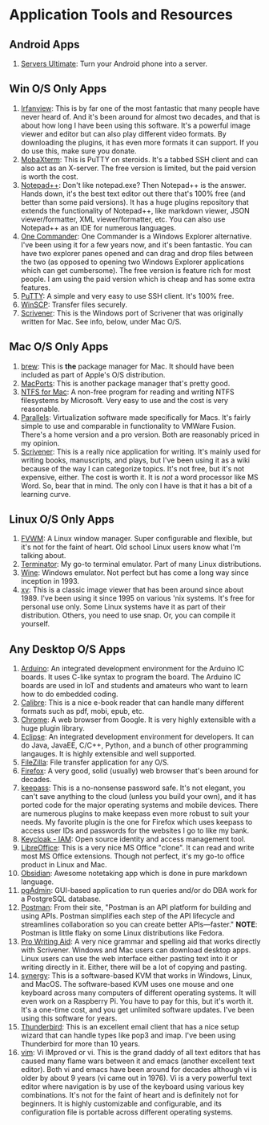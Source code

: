 # Application Tools and Resources

## Android Apps
1. [Servers Ultimate](https://play.google.com/store/apps/details?id=com.icecoldapps.serversultimate): Turn your Android phone into a server. 

## Win O/S Only Apps
1. [Irfanview](https://www.irfanview.com/): This is by far one of the most fantastic that many people have never heard of. And it's been around for almost two decades, and that is about how long I have been using this software. It's a powerful image viewer and editor but can also play different video formats. By downloading the plugins, it has even more formats it can support. If you do use this, make sure you donate.
1. [MobaXterm](https://mobaxterm.mobatek.net/): This is PuTTY on steroids. It's a tabbed SSH client and can also act as an X-server. The free version is limited, but the paid version is worth the cost.
1. [Notepad++](https://notepad-plus-plus.org/): Don't like notepad.exe? Then Notepad++ is the answer. Hands down, it's the best text editor out there that's 100% free (and better than some paid versions). It has a huge plugins repository that extends the functionality of Notepad++, like markdown viewer, JSON viewer/formatter, XML viewer/formatter, etc. You can also use Notepad++ as an IDE for numerous languages.
1. [One Commander](https://onecommander.com/): One Commander is a Windows Explorer alternative. I've been using it for a few years now, and it's been fantastic. You can have two explorer panes opened and can drag and drop files between the two (as opposed to opening two Windows Explorer applications which can get cumbersome). The free version is feature rich for most people. I am using the paid version which is cheap and has some extra features.
1. [PuTTY](https://www.chiark.greenend.org.uk/~sgtatham/putty/latest.html): A simple and very easy to use SSH client. It's 100% free.
1. [WinSCP](https://winscp.net/eng/index.php): Transfer files securely.
1. [Scrivener](https://www.literatureandlatte.com/scrivener/overview): This is the Windows port of Scrivener that was originally written for Mac. See info, below, under Mac O/S.

## Mac O/S Only Apps
1. [brew](https://brew.sh/): This is **the** package manager for Mac. It should have been included as part of Apple's O/S distribution.
1. [MacPorts](https://www.macports.org/): This is another package manager that's pretty good.
1. [NTFS for Mac](https://www.paragon-software.com/us/home/ntfs-mac/): A non-free program for reading and writing NTFS filesystems by Microsoft. Very easy to use and the cost is very reasonable.
1. [Parallels](https://www.parallels.com): Virtualization software made specifically for Macs. It's fairly simple to use and comparable in functionality to VMWare Fusion. There's a home version and a pro version. Both are reasonably priced in my opinion. 
1. [Scrivener](https://www.literatureandlatte.com/scrivener/overview): This is a really nice application for writing. It's mainly used for writing books, manuscripts, and plays, but I've been using it as a wiki because of the way I can categorize topics. It's not free, but it's not expensive, either. The cost is worth it. It is *not* a word processor like MS Word. So, bear that in mind. The only con I have is that it has a bit of a learning curve.

## Linux O/S Only Apps
1. [FVWM](https://www.fvwm.org/): A Linux window manager. Super configurable and flexible, but it's not for the faint of heart. Old school Linux users know what I'm talking about.
1. [Terminator](https://launchpad.net/terminator): My go-to terminal emulator. Part of many Linux distributions.
1. [Wine](https://www.winehq.org/): Windows emulator. Not perfect but has come a long way since inception in 1993.
1. [xv](https://github.com/haegar/xv): This is a classic image viewer that has been around since about 1989. I've been using it since 1995 on various 'nix systems. It's free for personal use only. Some Linux systems have it as part of their distribution. Others, you need to use snap. Or, you can compile it yourself.

## Any Desktop O/S Apps
1. [Arduino](https://www.arduino.cc/en/software/): An integrated development environment for the Arduino IC boards. It uses C-like syntax to program the board. The Arduino IC boards are used in IoT and students and amateurs who want to learn how to do embedded coding.
1. [Calibre](https://calibre-ebook.com/): This is a nice e-book reader that can handle many different formats such as pdf, mobi, epub, etc.
1. [Chrome](https://www.google.com/chrome/): A web browser from Google. It is very highly extensible with a huge plugin library.
1. [Eclipse](https://www.eclipse.org/downloads/): An integrated development environment for developers. It can do Java, JavaEE, C/C++, Python, and a bunch of other programming langauges. It is highly extensible and well supported.
1. [FileZilla](https://filezilla-project.org/): File transfer application for any O/S.
1. [Firefox](https://www.mozilla.org/en-US/): A very good, solid (usually) web browser that's been around for decades.
1. [keepass](https://keepass.info/): This is a no-nonsense password safe. It's not elegant, you can't save anything to the cloud (unless you build your own), and it has ported code for the major operating systems and mobile devices. There are numerous plugins to make keepass even more robust to suit your needs. My favorite plugin is the one for Firefox which uses keepass to access user IDs and passwords for the websites I go to like my bank.
1. [Keycloak - IAM](https://www.keycloak.org/index.html): Open source identity and access management tool.
1. [LibreOffice](https://www.libreoffice.org/): This is a very nice MS Office "clone". It can read and write most MS Office extensions. Though not perfect, it's my go-to office product in Linux and Mac.
1. [Obsidian](https://obsidian.md/): Awesome notetaking app which is done in pure markdown language.
2. [pgAdmin](https://www.pgadmin.org/): GUI-based application to run queries and/or do DBA work for a PostgreSQL database.
1. [Postman](https://www.postman.com/): From their site, "Postman is an API platform for building and using APIs. Postman simplifies each step of the API lifecycle and streamlines collaboration so you can create better APIs—faster." **NOTE**: Postman is little flaky on some Linux distributions like Fedora.
1. [Pro Writing Aid](https://prowritingaid.com/): A very nice grammar and spelling aid that works directly with Scrivener. Windows and Mac users can download desktop apps. Linux users can use the web interface either pasting text into it or writing directly in it. Either, there will be a lot of copying and pasting. 
1. [synergy](https://symless.com/synergy): This is a software-based KVM that works in Windows, Linux, and MacOS. The software-based KVM uses one mouse and one keyboard across many computers of different operating systems. It will even work on a Raspberry Pi. You have to pay for this, but it's worth it. It's a one-time cost, and you get unlimited software updates. I've been using this software for years.
1. [Thunderbird](https://www.thunderbird.net/en-US/): This is an excellent email client that has a nice setup wizard that can handle types like pop3 and imap. I've been using Thunderbird for more than 10 years.
1. [vim](https://www.vim.org/): Vi IMproved or vi. This is the grand daddy of all text editors that has caused many flame wars between it and emacs (another excellent text editor). Both vi and emacs have been around for decades although vi is older by about 9 years (vi came out in 1976). Vi is a very powerful text editor where navigation is by use of the keyboard using various key combinations. It's not for the faint of heart and is definitely not for beginners. It is highly customizable and configurable, and its configuration file is portable across different operating systems.

